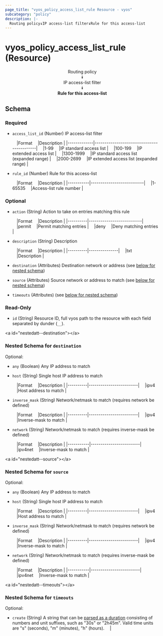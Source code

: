 ```yaml
---
page_title: "vyos_policy_access_list_rule Resource - vyos"
subcategory: "policy"
description: |- 
  Routing policy⯯IP access-list filter⯯Rule for this access-list
---
```


# vyos_policy_access_list_rule (Resource)
<center>

Routing policy  
⯯  
IP access-list filter  
⯯  
**Rule for this access-list**


</center>

## Schema

### Required

- `access_list_id` (Number) IP access-list filter

    &emsp;|Format     &emsp;|Description                               |
    |-------------|--------------------------------------------|
    &emsp;|1-99       &emsp;|IP standard access list                   |
    &emsp;|100-199    &emsp;|IP extended access list                   |
    &emsp;|1300-1999  &emsp;|IP standard access list (expanded range)  |
    &emsp;|2000-2699  &emsp;|IP extended access list (expanded range)  |
- `rule_id` (Number) Rule for this access-list

    &emsp;|Format   &emsp;|Description              |
    |-----------|---------------------------|
    &emsp;|1-65535  &emsp;|Access-list rule number  |

### Optional

- `action` (String) Action to take on entries matching this rule

    &emsp;|Format  &emsp;|Description              |
    |----------|---------------------------|
    &emsp;|permit  &emsp;|Permit matching entries  |
    &emsp;|deny    &emsp;|Deny matching entries    |
- `description` (String) Description

    &emsp;|Format  &emsp;|Description  |
    |----------|---------------|
    &emsp;|txt     &emsp;|Description  |
- `destination` (Attributes) Destination network or address (see [below for nested schema](#nestedatt--destination))
- `source` (Attributes) Source network or address to match (see [below for nested schema](#nestedatt--source))
- `timeouts` (Attributes) (see [below for nested schema](#nestedatt--timeouts))

### Read-Only

- `id` (String) Resource ID, full vyos path to the resource with each field separated by dunder (`__`).

&lt;a id=&#34;nestedatt--destination&#34;&gt;&lt;/a&gt;
### Nested Schema for `destination`

Optional:

- `any` (Boolean) Any IP address to match
- `host` (String) Single host IP address to match

    &emsp;|Format  &emsp;|Description            |
    |----------|-------------------------|
    &emsp;|ipv4    &emsp;|Host address to match  |
- `inverse_mask` (String) Network/netmask to match (requires network be defined)

    &emsp;|Format  &emsp;|Description            |
    |----------|-------------------------|
    &emsp;|ipv4    &emsp;|Inverse-mask to match  |
- `network` (String) Network/netmask to match (requires inverse-mask be defined)

    &emsp;|Format   &emsp;|Description            |
    |-----------|-------------------------|
    &emsp;|ipv4net  &emsp;|Inverse-mask to match  |


&lt;a id=&#34;nestedatt--source&#34;&gt;&lt;/a&gt;
### Nested Schema for `source`

Optional:

- `any` (Boolean) Any IP address to match
- `host` (String) Single host IP address to match

    &emsp;|Format  &emsp;|Description            |
    |----------|-------------------------|
    &emsp;|ipv4    &emsp;|Host address to match  |
- `inverse_mask` (String) Network/netmask to match (requires network be defined)

    &emsp;|Format  &emsp;|Description            |
    |----------|-------------------------|
    &emsp;|ipv4    &emsp;|Inverse-mask to match  |
- `network` (String) Network/netmask to match (requires inverse-mask be defined)

    &emsp;|Format   &emsp;|Description            |
    |-----------|-------------------------|
    &emsp;|ipv4net  &emsp;|Inverse-mask to match  |


&lt;a id=&#34;nestedatt--timeouts&#34;&gt;&lt;/a&gt;
### Nested Schema for `timeouts`

Optional:

- `create` (String) A string that can be [parsed as a duration](https://pkg.go.dev/time#ParseDuration) consisting of numbers and unit suffixes, such as &#34;30s&#34; or &#34;2h45m&#34;. Valid time units are &#34;s&#34; (seconds), &#34;m&#34; (minutes), &#34;h&#34; (hours).  &emsp;|
